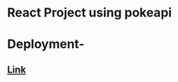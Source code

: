 # React Project using pokeapi

# Deployment-
## <a href="https://pokemon-ashish293.netlify.app">Link</a>
